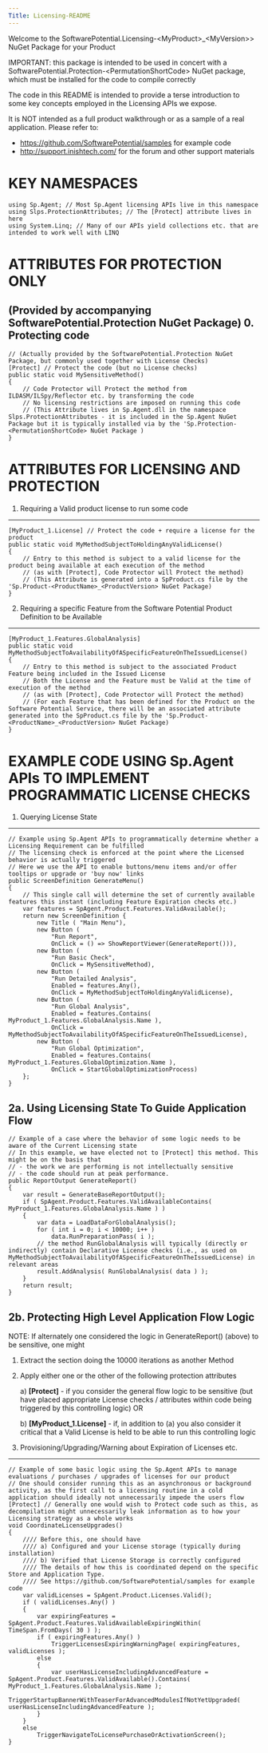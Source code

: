 ```yaml
---
Title: Licensing-README
---
```

Welcome to the SoftwarePotential.Licensing-&lt;MyProduct&gt;_&lt;MyVersion&gt;> NuGet Package for your Product

IMPORTANT: this package is intended to be used in concert with a SoftwarePotential.Protection-&lt;PermutationShortCode&gt; NuGet package, which must be installed for the code to compile correctly

The code in this README is intended to provide a terse introduction to some key concepts employed in the Licensing APIs we expose.

It is NOT intended as a full product walkthrough or as a sample of a real application. Please refer to:

- <a href="https://github.com/SoftwarePotential/samples">https://github.com/SoftwarePotential/samples</a> for example code
- <a href="http://support.inishtech.com/">http://support.inishtech.com/</a> for the forum and other support materials

KEY NAMESPACES
==============
    using Sp.Agent; // Most Sp.Agent licensing APIs live in this namespace
    using Slps.ProtectionAttributes; // The [Protect] attribute lives in here
    using System.Linq; // Many of our APIs yield collections etc. that are intended to work well with LINQ

ATTRIBUTES FOR PROTECTION ONLY 
=====================================================================================================
(Provided by accompanying SoftwarePotential.Protection NuGet Package)
0. Protecting code 
------------------
    // (Actually provided by the SoftwarePotential.Protection NuGet Package, but commonly used together with License Checks)
    [Protect] // Protect the code (but no License checks)
    public static void MySensitiveMethod()
    {
    	// Code Protector will Protect the method from ILDASM/ILSpy/Reflector etc. by transforming the code
    	// No licensing restrictions are imposed on running this code
    	// (This Attribute lives in Sp.Agent.dll in the namespace Slps.ProtectionAttributes - it is included in the Sp.Agent NuGet Package but it is typically installed via by the 'Sp.Protection-<PermutationShortCode> NuGet Package )
    }
    
ATTRIBUTES FOR LICENSING AND PROTECTION
=======================================

1. Requiring a Valid product license to run some code
-----------------------------------------------------
    [MyProduct_1.License] // Protect the code + require a license for the product
    public static void MyMethodSubjectToHoldingAnyValidLicense()
    {
    	// Entry to this method is subject to a valid license for the product being available at each execution of the method
    	// (as with [Protect], Code Protector will Protect the method)
    	// (This Attribute is generated into a SpProduct.cs file by the 'Sp.Product-<ProductName>_<ProductVersion> NuGet Package)
    }

2. Requiring a specific Feature from the Software Potential Product Definition to be Available
----------------------------------------------------------------------------------------------
    [MyProduct_1.Features.GlobalAnalysis]
    public static void MyMethodSubjectToAvailabilityOfASpecificFeatureOnTheIssuedLicense()
    {
    	// Entry to this method is subject to the associated Product Feature being included in the Issued License
    	// Both the License and the Feature must be Valid at the time of execution of the method
    	// (as with [Protect], Code Protector will Protect the method)
    	// (For each Feature that has been defined for the Product on the Software Potential Service, there will be an associated attribute generated into the SpProduct.cs file by the 'Sp.Product-<ProductName>_<ProductVersion> NuGet Package)
    }

EXAMPLE CODE USING Sp.Agent APIs TO IMPLEMENT PROGRAMMATIC LICENSE CHECKS
=========================================================================

1. Querying License State
-------------------------
    // Example using Sp.Agent APIs to programmatically determine whether a Licensing Requirement can be fulfilled
    // The licensing check is enforced at the point where the Licensed behavior is actually triggered
    // Here we use the API to enable buttons/menu items and/or offer tooltips or upgrade or 'buy now' links
    public ScreenDefinition GenerateMenu()
    {
    	// This single call will determine the set of currently available features this instant (including Feature Expiration checks etc.)
    	var features = SpAgent.Product.Features.ValidAvailable();
    	return new ScreenDefinition {
    		new Title ( "Main Menu"),
    		new Button ( 
    			"Run Report", 
    			OnClick = () => ShowReportViewer(GenerateReport())),
    		new Button ( 
    			"Run Basic Check", 
    			OnClick = MySensitiveMethod),
    		new Button ( 
    			"Run Detailed Analysis", 
    			Enabled = features.Any(),
    			OnClick = MyMethodSubjectToHoldingAnyValidLicense),
    		new Button ( 
    			"Run Global Analysis", 
    			Enabled = features.Contains( MyProduct_1.Features.GlobalAnalysis.Name ),
    			OnClick = MyMethodSubjectToAvailabilityOfASpecificFeatureOnTheIssuedLicense),
    		new Button ( 
    			"Run Global Optimization", 
    			Enabled = features.Contains( MyProduct_1.Features.GlobalOptimization.Name ),
    			OnClick = StartGlobalOptimizationProcess)
    	};
    }

2a. Using Licensing State To Guide Application Flow
--------------------------------------------------
    // Example of a case where the behavior of some logic needs to be aware of the Current Licensing state
    // In this example, we have elected not to [Protect] this method. This might be on the basis that
    // - the work we are performing is not intellectually sensitive 
    // - the code should run at peak performance. 
    public ReportOutput GenerateReport()
    {
    	var result = GenerateBaseReportOutput();
    	if ( SpAgent.Product.Features.ValidAvailableContains( MyProduct_1.Features.GlobalAnalysis.Name ) )
    	{
    		var data = LoadDataForGlobalAnalysis();
    		for ( int i = 0; i < 10000; i++ )
    			data.RunPreparationPass( i );
    		// the method RunGlobalAnalysis will typically (directly or indirectly) contain Declarative License checks (i.e., as used on MyMethodSubjectToAvailabilityOfASpecificFeatureOnTheIssuedLicense) in relevant areas
    		result.AddAnalysis( RunGlobalAnalysis( data ) );
    	}
    	return result;
    }

2b. Protecting High Level Application Flow Logic
------------------------------------------------
NOTE: If alternately one considered the logic in GenerateReport() (above) to be sensitive, one might


1. Extract the section doing the 10000 iterations as another Method
2. Apply either one or the other of the following protection attributes
	
	a) **[Protect]** - if you consider the general flow logic to be sensitive (but have placed appropriate License checks / attributes within code being triggered by this controlling logic) OR

	b) **[MyProduct_1.License]** - if, in addition to (a) you also consider it critical that a Valid License is held to be able to run this controlling logic

3. Provisioning/Upgrading/Warning about Expiration of Licenses etc.
-------------------------------------------------------------------
    // Example of some basic logic using the Sp.Agent APIs to manage evaluations / purchases / upgrades of licenses for our product
    // One should consider running this as an asynchronous or background activity, as the first call to a licensing routine in a cold application should ideally not unnecessarily impede the users flow
    [Protect] // Generally one would wish to Protect code such as this, as decompilation might unnecessarily leak information as to how your Licensing strategy as a whole works
    void CoordinateLicenseUpgrades()
    {
    	//// Before this, one should have 
    	//// a) Configured and your License storage (typically during installation) 
    	//// b) Verified that License Storage is correctly configured
    	//// The details of how this is coordinated depend on the specific Store and Application Type.
    	//// See https://github.com/SoftwarePotential/samples for example code
    	var validLicenses = SpAgent.Product.Licenses.Valid();
    	if ( validLicenses.Any() )
    	{
    		var expiringFeatures = SpAgent.Product.Features.ValidAvailableExpiringWithin( TimeSpan.FromDays( 30 ) );
    		if ( expiringFeatures.Any() )
    			TriggerLicensesExpiringWarningPage( expiringFeatures, validLicenses );
    		else
    		{
    			var userHasLicenseIncludingAdvancedFeature = SpAgent.Product.Features.ValidAvailable().Contains( MyProduct_1.Features.GlobalAnalysis.Name );
    			TriggerStartupBannerWithTeaserForAdvancedModulesIfNotYetUpgraded( userHasLicenseIncludingAdvancedFeature );
    		}
    	}
    	else
    		TriggerNavigateToLicensePurchaseOrActivationScreen();
    }
